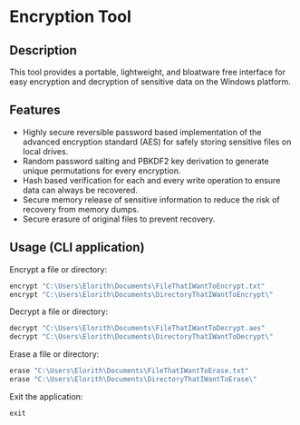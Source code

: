 # Encryption Tool

## Description

This tool provides a portable, lightweight, and bloatware free interface for easy encryption and decryption of sensitive data on the Windows platform.

## Features

* Highly secure reversible password based implementation of the advanced encryption standard (AES) for safely storing sensitive files on local drives.
* Random password salting and PBKDF2 key derivation to generate unique permutations for every encryption.
* Hash based verification for each and every write operation to ensure data can always be recovered.
* Secure memory release of sensitive information to reduce the risk of recovery from memory dumps.
* Secure erasure of original files to prevent recovery. 

## Usage (CLI application)

Encrypt a file or directory:
```c#
encrypt "C:\Users\Elorith\Documents\FileThatIWantToEncrypt.txt"
encrypt "C:\Users\Elorith\Documents\DirectoryThatIWantToEncrypt\"
```

Decrypt a file or directory:
```c#
decrypt "C:\Users\Elorith\Documents\FileThatIWantToDecrypt.aes"
decrypt "C:\Users\Elorith\Documents\DirectoryThatIWantToDecrypt\"
```

Erase a file or directory:
```c#
erase "C:\Users\Elorith\Documents\FileThatIWantToErase.txt"
erase "C:\Users\Elorith\Documents\DirectoryThatIWantToErase\"
```

Exit the application:
```c#
exit
```
